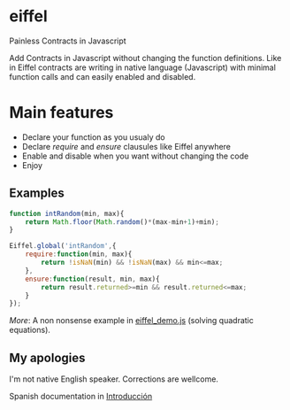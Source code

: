 # eiffel
Painless Contracts in Javascript

Add Contracts in Javascript without changing the function definitions. 
Like in Eiffel contracts are writing in native language (Javascript) with minimal function calls and can easily enabled and disabled.

# Main features
 * Declare your function as you usualy do
 * Declare *require* and *ensure* clausules like Eiffel anywhere
 * Enable and disable when you want without changing the code 
 * Enjoy

## Examples

```js
function intRandom(min, max){
    return Math.floor(Math.random()*(max-min+1)+min);
}

Eiffel.global('intRandom',{
    require:function(min, max){
        return !isNaN(min) && !isNaN(max) && min<=max;
    },
    ensure:function(result, min, max){
        return result.returned>=min && result.returned<=max;
    }
});
```

*More*: A non nonsense example in [eiffel_demo.js](examples/eiffel_demo.js) (solving quadratic equations). 

## My apologies
I'm not native English speaker. Corrections are wellcome.

Spanish documentation in [Introducción](doc/introduccion)

